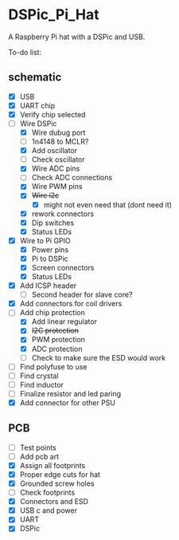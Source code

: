 # DSPic_Pi_Hat
A Raspberry Pi hat with a DSPic and USB.

To-do list:

## schematic

- [x] USB
- [x] UART chip
- [x] Verify chip selected 
- [ ] Wire DSPic 
    - [x] Wire dubug port
    - [ ] 1n4148 to MCLR?
    - [x] Add oscillator
    - [ ] Check oscillator
    - [x] Wire ADC pins
    - [ ] Check ADC connections
    - [x] Wire PWM pins
    - [x] ~~Wire i2c~~
        - [x] might not even need that (dont need it)
    - [x] rework connectors
    - [x] Dip switches
    - [x] Status LEDs
- [x] Wire to Pi GPIO
    - [x] Power pins
    - [x] Pi to DSPic
    - [x] Screen connectors
    - [x] Status LEDs
- [x] Add ICSP header
    - [ ] Second header for slave core?
- [x] Add connectors for coil drivers
- [ ] Add chip protection
    - [x] Add linear regulator
    - [x] ~~I2C protection~~
    - [x] PWM protection
    - [x] ADC protection
    - [ ] Check to make sure the ESD would work
- [ ] Find polyfuse to use
- [ ] Find crystal
- [ ] Find inductor 
- [ ] Finalize resistor and led paring 
- [x] Add connector for other PSU

## PCB
- [ ] Test points
- [ ] Add pcb art
- [x] Assign all footprints
- [x] Proper edge cuts for hat
- [x] Grounded screw holes
- [ ] Check footprints
- [x] Connectors and ESD
- [x] USB c and power
- [x] UART
- [x] DSPic